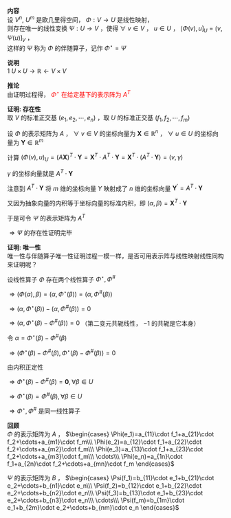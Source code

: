 **内容**  
设 $V^n,\ U^m$ 是欧几里得空间， $\Phi:V\to U$ 是线性映射，  
则存在唯一的线性变换 $\Psi:U\to V$ ，使得 $\forall\ v\in V$ ， $u\in U$ ， $\lgroup\Phi(v),u\rgroup_U=\lgroup v,\Psi(u)\rgroup_V$ ，  
这样的 $\Psi$ 称为 $\Phi$ 的伴随算子，记作 $\Phi^\star=\Psi$  
  
**说明**  
1 $U\times U\to\mathbb{R}\leftarrow V\times V$  
  
**推论**  
由证明过程得，<font color=red> $\Phi^\star$ 在给定基下的表示阵为 $A^T$ </font>  
  
**证明: 存在性**  
取 $V$ 的标准正交基 $(e_1,e_2,\cdots,e_n)$ ，取 $U$ 的标准正交基 $(f_1,f_2,\cdots,f_m)$  
  
设 $\Phi$ 的表示矩阵为 $A$ ， $\forall\ v\in V$ 的坐标向量为 $\mathbf X\in\mathbb{R}^n$ ， $\forall\ u\in U$ 的坐标向量为 $\mathbf Y\in\mathbb{R}^m$  
  
计算  $(\Phi(v),u)_U=(A\mathbf X)^T\cdot\mathbf Y=\mathbf{X}^T\cdot A^T\cdot\mathbf Y=\mathbf{X}^T\cdot (A^T\cdot\mathbf Y)=(v,\gamma)$  
  
$\gamma$ 的坐标向量就是 $A^T\cdot\mathbf Y$  
  
注意到 $A^T\cdot\mathbf Y$ 将 $m$ 维的坐标向量 $Y$ 映射成了 $n$ 维的坐标向量 $\mathbf Y^\prime=A^T\cdot\mathbf Y$  
  
又因为抽象向量的内积等于坐标向量的标准内积，即 $(\alpha,\beta)=\mathbf X^T\cdot\mathbf Y$  
  
于是可令 $\Psi$ 的表示矩阵为 $A^T$  
  
$\Rightarrow\Psi$ 的存在性证明完毕  
  
**证明: 唯一性**  
唯一性与伴随算子唯一性证明过程一模一样，是否可用表示阵与线性映射线性同构来证明呢？  
  
设线性算子 $\Phi$ 存在两个线性算子 $\Phi^\star,\Phi^{\#}$  
  
$\Rightarrow(\Phi(\alpha),\beta)=(\alpha,\Phi^\star(\beta))=(\alpha,\Phi^{\#}(\beta))$  
  
$\Rightarrow(\alpha,\Phi^\star(\beta))-(\alpha,\Phi^{\#}(\beta))=0$  
  
$\Rightarrow(\alpha,\Phi^\star(\beta)-\Phi^{\#}(\beta))=0$ （第二变元共轭线性， $-1$ 的共轭是它本身）  
  
令 $\alpha=\Phi^\star(\beta)-\Phi^{\#}(\beta)$  
  
$\Rightarrow(\Phi^\star(\beta)-\Phi^{\#}(\beta),\Phi^\star(\beta)-\Phi^{\#}(\beta))=0$  
  
由内积正定性  
  
$\Rightarrow\Phi^\star(\beta)-\Phi^{\#}(\beta)=\mathbf0,\forall\beta\in U$  
  
$\Rightarrow\Phi^\star(\beta)=\Phi^{\#}(\beta),\forall\beta\in U$  
  
$\Rightarrow\Phi^\star,\Phi^{\#}$ 是同一线性算子  
  
**回顾**  
$\Phi$ 的表示矩阵为 $A$ ， $\begin{cases}  
\Phi(e_1)=a_{11}\cdot f_1+a_{21}\cdot f_2+\cdots+a_{m1}\cdot f_m\\\  
\Phi(e_2)=a_{12}\cdot f_1+a_{22}\cdot f_2+\cdots+a_{m2}\cdot f_m\\\  
\Phi(e_3)=a_{13}\cdot f_1+a_{23}\cdot f_2+\cdots+a_{m3}\cdot f_m\\\  
\cdots\\\  
\Phi(e_n)=a_{1n}\cdot f_1+a_{2n}\cdot f_2+\cdots+a_{mn}\cdot f_m  
\end{cases}$  
  
$\Psi$ 的表示矩阵为 $B$ ， $\begin{cases}  
\Psi(f_1)=b_{11}\cdot e_1+b_{21}\cdot e_2+\cdots+b_{n1}\cdot e_n\\\  
\Psi(f_2)=b_{12}\cdot e_1+b_{22}\cdot e_2+\cdots+b_{n2}\cdot e_n\\\  
\Psi(f_3)=b_{13}\cdot e_1+b_{23}\cdot e_2+\cdots+b_{n3}\cdot e_n\\\  
\cdots\\\  
\Psi(f_m)=b_{1m}\cdot e_1+b_{2m}\cdot e_2+\cdots+b_{nm}\cdot e_n  
\end{cases}$  
